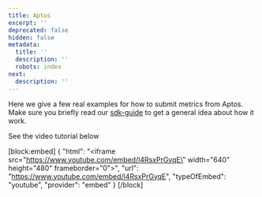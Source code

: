 ```yaml
---
title: Aptos
excerpt: ''
deprecated: false
hidden: false
metadata:
  title: ''
  description: ''
  robots: index
next:
  description: ''
---
```

Here we give a few real examples for how to submit metrics from Aptos. Make sure you briefly read our [sdk-guide](sdk-guide) to get a general idea about how it work.

See the video tutorial below

[block:embed]
{
  "html": "<iframe src=\"https://www.youtube.com/embed/l4RsxPrGyqE\" width=\"640\" height=\"480\" frameborder=\"0\"></iframe>",
  "url": "https://www.youtube.com/embed/l4RsxPrGyqE",
  "typeOfEmbed": "youtube",
  "provider": "embed"
}
[/block]